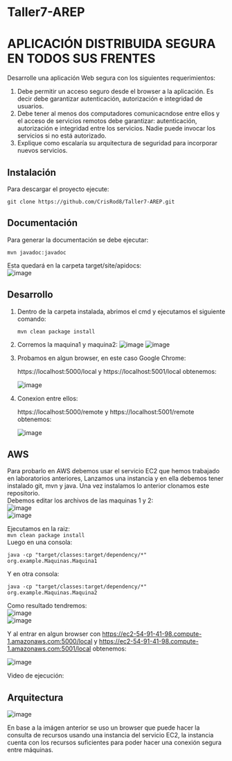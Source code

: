 # Taller7-AREP

# APLICACIÓN DISTRIBUIDA SEGURA EN TODOS SUS FRENTES  

Desarrolle una aplicación Web segura con los siguientes requerimientos:  
1. Debe permitir un acceso seguro desde el browser a la aplicación. Es decir debe garantizar autenticación, autorización e integridad de usuarios.
2. Debe tener al menos dos computadores comunicacndose entre ellos y el acceso de servicios remotos debe garantizar: autenticación, autorización e integridad entre los servicios. Nadie puede invocar los servicios si no está autorizado.
3. Explique como escalaría su arquitectura de seguridad para incorporar nuevos servicios.

## Instalación

Para descargar el proyecto ejecute:  

  ```
  git clone https://github.com/CrisRod8/Taller7-AREP.git
  ```

## Documentación
Para generar la documentación se debe ejecutar:  

  ```
  mvn javadoc:javadoc
  ```

Esta quedará en la carpeta target/site/apidocs:  
![image](https://github.com/CrisRod8/Taller7-AREP/assets/111186898/979fcb56-263e-4123-9738-e2fcbfb95fd6)  

## Desarrollo  

1. Dentro de la carpeta instalada, abrimos el cmd y ejecutamos el siguiente comando:
    ```
    mvn clean package install
    ```
2. Corremos la maquina1 y maquina2:
   ![image](https://github.com/CrisRod8/Taller7-AREP/assets/111186898/42108bf1-88fa-4845-8210-6a35c53f8d68)
   ![image](https://github.com/CrisRod8/Taller7-AREP/assets/111186898/d11c089e-0251-487a-90ea-addd1f34f05e)


4. Probamos en algun browser, en este caso Google Chrome:

   https://localhost:5000/local y https://localhost:5001/local obtenemos:

   ![image](https://github.com/CrisRod8/Taller7-AREP/assets/111186898/485e9957-b461-402d-bb3f-4e4dae7d614f)   
   

5. Conexion entre ellos:

   https://localhost:5000/remote y https://localhost:5001/remote obtenemos:

   ![image](https://github.com/CrisRod8/Taller7-AREP/assets/111186898/27c95167-cd68-4d7d-a6f5-3f374f89b2f2)


## AWS  

Para probarlo en AWS debemos usar el servicio EC2 que hemos trabajado en laboratorios anteriores, Lanzamos una instancia y en ella debemos tener instalado git, mvn y java. Una vez instalamos lo anterior clonamos este repositorio.  
Debemos editar los archivos de las maquinas 1 y 2:  
![image](https://github.com/CrisRod8/Taller7-AREP/assets/111186898/fef1a562-176d-421e-a3e1-5c0c18f3ace6)  
![image](https://github.com/CrisRod8/Taller7-AREP/assets/111186898/eabc943b-d151-4575-b85a-7133cfd452f3)  

Ejecutamos en la raiz:  
    ```
    mvn clean package install
    ```  
Luego en una consola:  

  ```
  java -cp "target/classes:target/dependency/*" org.example.Maquinas.Maquina1
  ```
Y en otra consola:  

  ```
  java -cp "target/classes:target/dependency/*" org.example.Maquinas.Maquina2
  ```
Como resultado tendremos:  
![image](https://github.com/CrisRod8/Taller7-AREP/assets/111186898/1f920db5-f8dd-4b6e-81cc-d3943091f0ec)  
![image](https://github.com/CrisRod8/Taller7-AREP/assets/111186898/868a23ef-949e-4681-b6fd-88e8873e89d0)  

Y al entrar en algun browser con https://ec2-54-91-41-98.compute-1.amazonaws.com:5000/local y https://ec2-54-91-41-98.compute-1.amazonaws.com:5001/local obtenemos:  

![image](https://github.com/CrisRod8/Taller7-AREP/assets/111186898/db06910b-5c64-4f0a-a0a1-e6cbd30c692c)  

Video de ejecución:  


## Arquitectura  

![image](https://github.com/CrisRod8/Taller7-AREP/assets/111186898/e97292dc-560c-4fe3-a33a-d23ec0daa83e)  

En base a la imágen anterior se uso un browser que puede hacer la consulta de recursos usando una instancia del servicio EC2, la instancia cuenta con los recursos suficientes para poder hacer una conexión segura entre máquinas.

   
